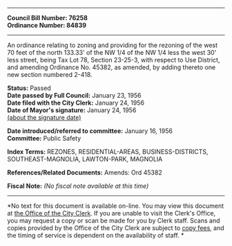 * * * * *  
  
**Council Bill Number: [](#h0)[](#h2)76258**   
**Ordinance Number: 84839**  
  
* * * * *  
  
An ordinance relating to zoning and providing for the rezoning of the west 70 feet of the north 133.33' of the NW 1/4 of the NW 1/4 less the west 30' less street, being Tax Lot 78, Section 23-25-3, with respect to Use District, and amending Ordinance No. 45382, as amended, by adding thereto one new section numbered 2-418.  
  
**Status:** Passed   
**Date passed by Full Council:** January 23, 1956   
**Date filed with the City Clerk:** January 24, 1956   
**Date of Mayor's signature:** January 24, 1956   
[(about the signature date)](/~public/approvaldate.htm)   
  
  
**Date introduced/referred to committee:** January 16, 1956   
**Committee:** Public Safety   
  
**Index Terms:** REZONES, RESIDENTIAL-AREAS, BUSINESS-DISTRICTS, SOUTHEAST-MAGNOLIA, LAWTON-PARK, MAGNOLIA  
  
**References/Related Documents:** Amends: Ord 45382  
  
**Fiscal Note:** *(No fiscal note available at this time)*  
  
* * * * *  
  
*No text for this document is available on-line. You may view this document at [the Office of the City Clerk](http://www.seattle.gov/leg/clerk/contactUs.htm). If you are unable to visit the Clerk's Office, you may request a copy or scan be made for you by Clerk staff. Scans and copies provided by the Office of the City Clerk are subject to [copy fees](http://clerk.seattle.gov/~public/clerkfees.htm), and the timing of service is dependent on the availability of staff. *  
  
  
